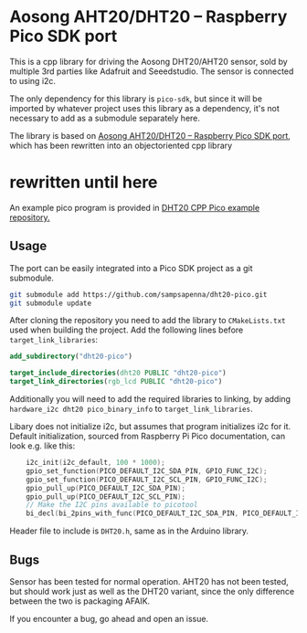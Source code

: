 # Aosong AHT20/DHT20 – Raspberry Pico SDK port
This is a cpp library for driving the Aosong DHT20/AHT20 sensor, sold by multiple
3rd parties like Adafruit and Seeedstudio. The sensor is connected to using
i2c.

The only dependency for this library is `pico-sdk`, but since it will be
imported by whatever project uses this library as a dependency, it's not
necessary to add as a submodule separately here.

The library is based on [Aosong AHT20/DHT20 – Raspberry Pico SDK port](https://github.com/sampsapenna/dht20-pico), which has been rewritten into an objectoriented cpp library

# rewritten until here

An example pico program is provided in [DHT20 CPP Pico example repository.](https://github.com/GurkeX/D-AHT20-CPP-Pico-example)

## Usage
The port can be easily integrated into a Pico SDK project as a git submodule.
```bash
git submodule add https://github.com/sampsapenna/dht20-pico.git
git submodule update
```
After cloning the repository you need to add the library to `CMakeLists.txt`
used when building the project. Add the following lines before `target_link_libraries`:
```cmake
add_subdirectory("dht20-pico")

target_include_directories(dht20 PUBLIC "dht20-pico")
target_link_directories(rgb_lcd PUBLIC "dht20-pico")
```

Additionally you will need to add the required libraries to linking, by
adding `hardware_i2c dht20 pico_binary_info` to `target_link_libraries`.

Libary does not initialize i2c, but assumes that program initializes i2c
for it. Default initialization, sourced from Raspberry Pi Pico documentation,
can look e.g. like this:
```c
    i2c_init(i2c_default, 100 * 1000);
    gpio_set_function(PICO_DEFAULT_I2C_SDA_PIN, GPIO_FUNC_I2C);
    gpio_set_function(PICO_DEFAULT_I2C_SCL_PIN, GPIO_FUNC_I2C);
    gpio_pull_up(PICO_DEFAULT_I2C_SDA_PIN);
    gpio_pull_up(PICO_DEFAULT_I2C_SCL_PIN);
    // Make the I2C pins available to picotool
    bi_decl(bi_2pins_with_func(PICO_DEFAULT_I2C_SDA_PIN, PICO_DEFAULT_I2C_SCL_PIN, GPIO_FUNC_I2C));
```
Header file to include is `DHT20.h`, same as in the Arduino library.

## Bugs
Sensor has been tested for normal operation. AHT20 has not been tested, but
should work just as well as the DHT20 variant, since the only difference
between the two is packaging AFAIK.

If you encounter a bug, go ahead and open an issue.
